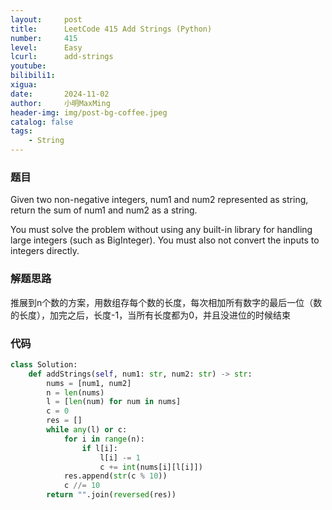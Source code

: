 ```yaml
---
layout:     post
title:      LeetCode 415 Add Strings (Python)
number:     415
level:      Easy
lcurl:      add-strings
youtube:    
bilibili1:  
xigua:      
date:       2024-11-02
author:     小明MaxMing
header-img: img/post-bg-coffee.jpeg
catalog: false
tags:
    - String
---
```


### 题目

Given two non-negative integers, num1 and num2 represented as string, return the sum of num1 and num2 as a string.

You must solve the problem without using any built-in library for handling large integers (such as BigInteger). You must also not convert the inputs to integers directly.

### 解题思路

推展到n个数的方案，用数组存每个数的长度，每次相加所有数字的最后一位（数的长度），加完之后，长度-1，当所有长度都为0，并且没进位的时候结束

### 代码
```python
class Solution:
    def addStrings(self, num1: str, num2: str) -> str:
        nums = [num1, num2]
        n = len(nums)
        l = [len(num) for num in nums]
        c = 0
        res = []
        while any(l) or c:
            for i in range(n):
                if l[i]:
                    l[i] -= 1
                    c += int(nums[i][l[i]])
            res.append(str(c % 10))
            c //= 10
        return "".join(reversed(res))
```
